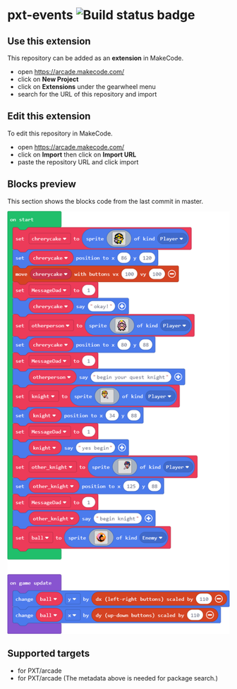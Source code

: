 # pxt-events ![Build status badge](https://github.com/jaxdel000/pxt-events/workflows/MakeCode/badge.svg)



## Use this extension

This repository can be added as an **extension** in MakeCode.

* open https://arcade.makecode.com/
* click on **New Project**
* click on **Extensions** under the gearwheel menu
* search for the URL of this repository and import

## Edit this extension

To edit this repository in MakeCode.

* open https://arcade.makecode.com/
* click on **Import** then click on **Import URL**
* paste the repository URL and click import

## Blocks preview

This section shows the blocks code from the last commit in master.

![A rendered view of the blocks](https://github.com/jaxdel000/pxt-events/raw/master/.makecode/blocks.png)

## Supported targets

* for PXT/arcade
* for PXT/arcade
(The metadata above is needed for package search.)

